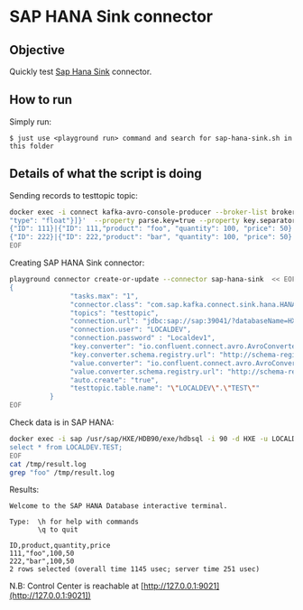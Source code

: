 # SAP HANA Sink connector



## Objective

Quickly test [Sap Hana Sink](https://github.com/SAP/kafka-connect-sap) connector.


## How to run

Simply run:

```
$ just use <playground run> command and search for sap-hana-sink.sh in this folder
```

## Details of what the script is doing

Sending records to testtopic topic:

```bash
docker exec -i connect kafka-avro-console-producer --broker-list broker:9092 --property schema.registry.url=http://schema-registry:8081 --topic testtopic --property key.schema='{"type":"record","namespace": "io.confluent.connect.avro","name":"myrecordkey","fields":[{"name":"ID","type":"long"}]}' --property value.schema='{"type":"record","name":"myrecordvalue","fields":[{"name":"ID","type":"long"},{"name":"product", "type": "string"}, {"name":"quantity", "type": "int"}, {"name":"price",
"type": "float"}]}'  --property parse.key=true --property key.separator="|" << EOF
{"ID": 111}|{"ID": 111,"product": "foo", "quantity": 100, "price": 50}
{"ID": 222}|{"ID": 222,"product": "bar", "quantity": 100, "price": 50}
EOF
```

Creating SAP HANA Sink connector:

```bash
playground connector create-or-update --connector sap-hana-sink  << EOF
{
               "tasks.max": "1",
               "connector.class": "com.sap.kafka.connect.sink.hana.HANASinkConnector",
               "topics": "testtopic",
               "connection.url": "jdbc:sap://sap:39041/?databaseName=HXE&reconnect=true&statementCacheSize=512",
               "connection.user": "LOCALDEV",
               "connection.password" : "Localdev1",
               "key.converter": "io.confluent.connect.avro.AvroConverter",
               "key.converter.schema.registry.url": "http://schema-registry:8081",
               "value.converter": "io.confluent.connect.avro.AvroConverter",
               "value.converter.schema.registry.url": "http://schema-registry:8081",
               "auto.create": "true",
               "testtopic.table.name": "\"LOCALDEV\".\"TEST\""
          }
EOF
```

Check data is in SAP HANA:

```bash
docker exec -i sap /usr/sap/HXE/HDB90/exe/hdbsql -i 90 -d HXE -u LOCALDEV -p Localdev1  > /tmp/result.log  2>&1 <<-EOF
select * from LOCALDEV.TEST;
EOF
cat /tmp/result.log
grep "foo" /tmp/result.log
```

Results:

```
Welcome to the SAP HANA Database interactive terminal.
                                           
Type:  \h for help with commands          
       \q to quit                         

ID,product,quantity,price
111,"foo",100,50
222,"bar",100,50
2 rows selected (overall time 1145 usec; server time 251 usec)
```

N.B: Control Center is reachable at [http://127.0.0.1:9021](http://127.0.0.1:9021])
